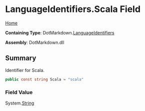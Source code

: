 <a name="_top"></a>

# LanguageIdentifiers\.Scala Field

[Home](../../../README.md#_top)

**Containing Type**: DotMarkdown\.[LanguageIdentifiers](../README.md#_top)

**Assembly**: DotMarkdown\.dll

## Summary

Identifier for Scala\.

```csharp
public const string Scala = "scala"
```

### Field Value

System\.[String](https://docs.microsoft.com/en-us/dotnet/api/system.string)